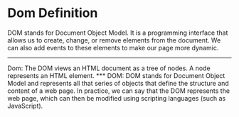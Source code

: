 # Dom Definition

DOM stands for Document Object Model. It is a programming interface that allows us to create, change, or remove elements from the document. We can also add events to these elements to make our page more dynamic.
<hr>
Dom: The DOM views an HTML document as a tree of nodes. A node represents an HTML element.
***
  DOM: DOM stands for Document Object Model and represents all that series of objects that define the structure and content of a web page. In practice, we can say that the DOM represents the web page, which can then be modified using scripting languages ​​(such as JavaScript).

  

